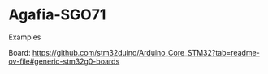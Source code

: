 # Agafia-SGO71
Examples

Board: https://github.com/stm32duino/Arduino_Core_STM32?tab=readme-ov-file#generic-stm32g0-boards
